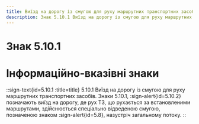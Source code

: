 ```yaml
---
title: Виїзд на дорогу із смугою для руху маршрутних транспортних засобів
description: Знак 5.10.1 Виїзд на дорогу із смугою для руху маршрутних транспортних засобів
---
```

# Знак 5.10.1
# Інформаційно-вказівні знаки
::sign-text{id=5.10.1 :title=title}
5.10.1 Виїзд на дорогу із смугою для руху маршрутних транспортних засобів.
Знаки 5.10.1, :sign-alert{id=5.10.2} позначають виїзд на дорогу, де рух ТЗ, що рухається за встановленими маршрутами, здійснюється спеціально відведеною смугою, позначеною знаком :sign-alert{id=5.8}, назустріч загальному потоку.
::